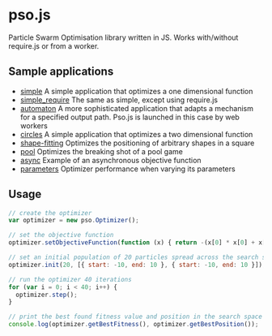 pso.js
======

Particle Swarm Optimisation library written in JS. Works with/without require.js or from a worker.

Sample applications
-------------------

+ [simple](http://madflame991.github.io/pso.js/examples/simple/simple.html) A simple application that optimizes a one dimensional function
+ [simple_require](http://madflame991.github.io/pso.js/examples/simple_require/simple_require.html) The same as simple, except using require.js
+ [automaton](http://madflame991.github.io/pso.js/examples/automaton/automaton.html) A more sophisticated application that adapts a mechanism for a specified output path.
Pso.js is launched in this case by web workers
+ [circles](http://madflame991.github.io/pso.js/examples/circles/circles.html) A simple application that optimizes a two dimensional function
+ [shape-fitting](http://madflame991.github.io/pso.js/examples/shape-fitting/shape-fitting.html) Optimizes the positioning of arbitrary shapes in a square
+ [pool](http://madflame991.github.io/pso.js/examples/pool/pool.html) Optimizes the breaking shot of a pool game
+ [async](http://madflame991.github.io/pso.js/examples/async/async.html) Example of an asynchronous objective function
+ [parameters](http://madflame991.github.io/pso.js/examples/parameters/parameters.html) Optimizer performance when varying its parameters

Usage
-----

```javascript
// create the optimizer
var optimizer = new pso.Optimizer();

// set the objective function
optimizer.setObjectiveFunction(function (x) { return -(x[0] * x[0] + x[1] * x[1]); });

// set an initial population of 20 particles spread across the search space *[-10, 10] x [-10, 10]* 
optimizer.init(20, [{ start: -10, end: 10 }, { start: -10, end: 10 }]);

// run the optimizer 40 iterations
for (var i = 0; i < 40; i++) {
  optimizer.step();
}

// print the best found fitness value and position in the search space
console.log(optimizer.getBestFitness(), optimizer.getBestPosition());
```